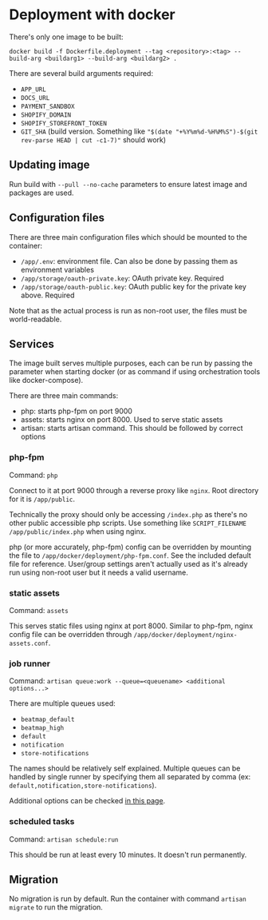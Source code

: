 # Deployment with docker

There's only one image to be built:

    docker build -f Dockerfile.deployment --tag <repository>:<tag> --build-arg <buildarg1> --build-arg <buildarg2> .

There are several build arguments required:

- `APP_URL`
- `DOCS_URL`
- `PAYMENT_SANDBOX`
- `SHOPIFY_DOMAIN`
- `SHOPIFY_STOREFRONT_TOKEN`
- `GIT_SHA` (build version. Something like `"$(date "+%Y%m%d-%H%M%S")-$(git rev-parse HEAD | cut -c1-7)"` should work)

## Updating image

Run build with `--pull --no-cache` parameters to ensure latest image and packages are used.

## Configuration files

There are three main configuration files which should be mounted to the container:

- `/app/.env`: environment file. Can also be done by passing them as environment variables
- `/app/storage/oauth-private.key`: OAuth private key. Required
- `/app/storage/oauth-public.key`: OAuth public key for the private key above. Required

Note that as the actual process is run as non-root user, the files must be world-readable.

## Services

The image built serves multiple purposes, each can be run by passing the parameter when starting docker (or as command if using orchestration tools like docker-compose).

There are three main commands:

- php: starts php-fpm on port 9000
- assets: starts nginx on port 8000. Used to serve static assets
- artisan: starts artisan command. This should be followed by correct options

### php-fpm

Command: `php`

Connect to it at port 9000 through a reverse proxy like `nginx`. Root directory for it is `/app/public`.

Technically the proxy should only be accessing `/index.php` as there's no other public accessible php scripts.
Use something like `SCRIPT_FILENAME /app/public/index.php` when using nginx.

php (or more accurately, php-fpm) config can be overridden by mounting the file to `/app/docker/deployment/php-fpm.conf`. See the included default file for reference. User/group settings aren't actually used as it's already run using non-root user but it needs a valid username.

### static assets

Command: `assets`

This serves static files using nginx at port 8000. Similar to php-fpm, nginx config file can be overridden through `/app/docker/deployment/nginx-assets.conf`.

### job runner

Command: `artisan queue:work --queue=<queuename> <additional options...>`

There are multiple queues used:

- `beatmap_default`
- `beatmap_high`
- `default`
- `notification`
- `store-notifications`

The names should be relatively self explained. Multiple queues can be handled by single runner by specifying them all separated by comma (ex: `default,notification,store-notifications`).

Additional options can be checked [in this page](https://laravel.com/docs/6.x/queues).

### scheduled tasks

Command: `artisan schedule:run`

This should be run at least every 10 minutes. It doesn't run permanently.

## Migration

No migration is run by default. Run the container with command `artisan migrate` to run the migration.
